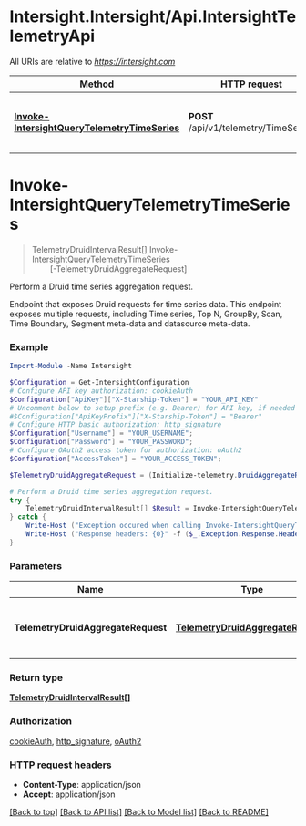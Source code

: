 # Intersight.Intersight/Api.IntersightTelemetryApi

All URIs are relative to *https://intersight.com*

Method | HTTP request | Description
------------- | ------------- | -------------
[**Invoke-IntersightQueryTelemetryTimeSeries**](IntersightTelemetryApi.md#Invoke-IntersightQueryTelemetryTimeSeries) | **POST** /api/v1/telemetry/TimeSeries | Perform a Druid time series aggregation request.


<a name="Invoke-IntersightQueryTelemetryTimeSeries"></a>
# **Invoke-IntersightQueryTelemetryTimeSeries**
> TelemetryDruidIntervalResult[] Invoke-IntersightQueryTelemetryTimeSeries<br>
> &nbsp;&nbsp;&nbsp;&nbsp;&nbsp;&nbsp;&nbsp;&nbsp;[-TelemetryDruidAggregateRequest] <PSCustomObject><br>

Perform a Druid time series aggregation request.

Endpoint that exposes Druid requests for time series data. This endpoint exposes multiple requests, including Time series, Top N, GroupBy, Scan, Time Boundary, Segment meta-data and datasource meta-data.

### Example
```powershell
Import-Module -Name Intersight

$Configuration = Get-IntersightConfiguration
# Configure API key authorization: cookieAuth
$Configuration["ApiKey"]["X-Starship-Token"] = "YOUR_API_KEY"
# Uncomment below to setup prefix (e.g. Bearer) for API key, if needed
#$Configuration["ApiKeyPrefix"]["X-Starship-Token"] = "Bearer"
# Configure HTTP basic authorization: http_signature
$Configuration["Username"] = "YOUR_USERNAME";
$Configuration["Password"] = "YOUR_PASSWORD";
# Configure OAuth2 access token for authorization: oAuth2
$Configuration["AccessToken"] = "YOUR_ACCESS_TOKEN";

$TelemetryDruidAggregateRequest = (Initialize-telemetry.DruidAggregateRequest-QueryType "QueryType_example" -DataSource (Initialize-telemetry.DruidDataSource-Type "Type_example" -Name "Name_example" -DataSources @("DataSources_example") -Query (Initialize-telemetry.DruidGroupByRequest-QueryType "QueryType_example" -DataSource (Initialize-telemetry.DruidDataSource-Type "Type_example" -Name "Name_example" -DataSources @("DataSources_example") -Query (Initialize-telemetry.DruidGroupByRequest-QueryType "QueryType_example" -DataSource  -Dimensions @((Initialize-telemetry.DruidDimensionSpec-Type "Type_example" -Dimension "Dimension_example" -OutputName "OutputName_example" -OutputType "OutputType_example" -ExtractionFn "TODO")) -LimitSpec (Initialize-telemetry.DruidDefaultLimitSpec-Type "Type_example" -Limit 123 -Columns @((Initialize-telemetry.DruidOrderByColumnSpec-Dimension "Dimension_example" -Direction "Direction_example" -DimensionOrder "DimensionOrder_example"))) -Having (Initialize-telemetry.DruidHavingFilter-Type "Type_example" -VarFilter (Initialize-telemetry.DruidFilter-Type "Type_example" -ExtractionFn "TODO" -Dimension "Dimension_example" -Value "Value_example" -Dimensions @((Initialize-telemetry.DruidDimensionSpec-Type "Type_example" -Dimension "Dimension_example" -OutputName "OutputName_example" -OutputType "OutputType_example" -ExtractionFn "TODO")) -Pattern "Pattern_example" -Fields @((Initialize-telemetry.DruidFilter-Type "Type_example" -ExtractionFn "TODO" -Dimension "Dimension_example" -Value "Value_example" -Dimensions @() -Pattern "Pattern_example" -Fields @() -Field )) -Field ) -Aggregation "Aggregation_example" -Value 123 -Dimension "Dimension_example") -Granularity (Initialize-telemetry.DruidGranularity-Type "Type_example" -Duration 123 -Origin Get-Date -Period "Period_example" -TimeZone "TimeZone_example") -VarFilter  -Aggregations @((Initialize-telemetry.DruidAggregator-Type "Type_example" -Name "Name_example" -FieldName "FieldName_example" -MaxStringBytes 123 -Size 123 -VarFilter  -Aggregator (Initialize-telemetry.DruidAggregator-Type "Type_example" -Name "Name_example" -FieldName "FieldName_example" -MaxStringBytes 123 -Size 123 -VarFilter  -Aggregator ))) -PostAggregations @((Initialize-telemetry.DruidPostAggregator-Type "Type_example" -Name "Name_example" -Fn "Fn_example" -Fields @("Fields_example") -Ordering "Ordering_example" -FieldName "FieldName_example" -Value 123 -Field "Field_example" -Func "Func_example" -Size 123)) -Intervals @("Intervals_example") -SubtotalsSpec "TODO" -Context (Initialize-telemetry.DruidQueryContext-GrandTotal $false -SkipEmptyBuckets $false -Timeout 123 -Priority 123 -QueryId "QueryId_example" -UseCache $false -PopulateCache $false -UseResultLevelCache $false -PopulateResultLevelCache $false -BySegment $false -Finalize $false -ChunkPeriod "ChunkPeriod_example" -MaxScatterGatherBytes 123 -MaxQueuedBytes 123 -SerializeDateTimeAsLong $false -SerializeDateTimeAsLongInner $false -EnableParallelMerge $false -ParallelMergeParallelism 123 -ParallelMergeInitialYieldRows 123 -ParallelMergeSmallBatchRows 123)) -Lookup "Lookup_example" -Left "Left_example" -Right "Right_example" -RightPrefix "RightPrefix_example" -Condition "Condition_example" -JoinType "JoinType_example" -ColumnNames @("ColumnNames_example") -Rows @(@("Rows_example"))) -Dimensions @() -LimitSpec (Initialize-telemetry.DruidDefaultLimitSpec-Type "Type_example" -Limit 123 -Columns @((Initialize-telemetry.DruidOrderByColumnSpec-Dimension "Dimension_example" -Direction "Direction_example" -DimensionOrder "DimensionOrder_example"))) -Having (Initialize-telemetry.DruidHavingFilter-Type "Type_example" -VarFilter  -Aggregation "Aggregation_example" -Value 123 -Dimension "Dimension_example") -Granularity (Initialize-telemetry.DruidGranularity-Type "Type_example" -Duration 123 -Origin Get-Date -Period "Period_example" -TimeZone "TimeZone_example") -VarFilter  -Aggregations @() -PostAggregations @((Initialize-telemetry.DruidPostAggregator-Type "Type_example" -Name "Name_example" -Fn "Fn_example" -Fields @("Fields_example") -Ordering "Ordering_example" -FieldName "FieldName_example" -Value 123 -Field "Field_example" -Func "Func_example" -Size 123)) -Intervals @("Intervals_example") -SubtotalsSpec "TODO" -Context (Initialize-telemetry.DruidQueryContext-GrandTotal $false -SkipEmptyBuckets $false -Timeout 123 -Priority 123 -QueryId "QueryId_example" -UseCache $false -PopulateCache $false -UseResultLevelCache $false -PopulateResultLevelCache $false -BySegment $false -Finalize $false -ChunkPeriod "ChunkPeriod_example" -MaxScatterGatherBytes 123 -MaxQueuedBytes 123 -SerializeDateTimeAsLong $false -SerializeDateTimeAsLongInner $false -EnableParallelMerge $false -ParallelMergeParallelism 123 -ParallelMergeInitialYieldRows 123 -ParallelMergeSmallBatchRows 123)) -Lookup "Lookup_example" -Left "Left_example" -Right "Right_example" -RightPrefix "RightPrefix_example" -Condition "Condition_example" -JoinType "JoinType_example" -ColumnNames @("ColumnNames_example") -Rows @(@("Rows_example"))) -Descending $false -Intervals @("Intervals_example") -Granularity  -VarFilter  -Aggregations @() -PostAggregations @() -Limit 123 -Context  -Dimension  -Threshold 123 -Metric (Initialize-telemetry.DruidTopNMetricSpec-Type "Type_example" -Metric (Initialize-telemetry.DruidTopNMetricSpec-Type "Type_example" -Metric  -Ordering "Ordering_example" -PreviousStop "PreviousStop_example") -Ordering "Ordering_example" -PreviousStop "PreviousStop_example") -Dimensions @() -LimitSpec  -Having  -SubtotalsSpec "TODO" -ResultFormat "ResultFormat_example" -Columns @("Columns_example") -BatchSize 123 -Order "Order_example" -Legacy $false -Bound "Bound_example" -ToInclude "TODO" -Merge $false -AnalysisTypes @("AnalysisTypes_example") -LenientAggregatorMerge $false) # TelemetryDruidAggregateRequest | The Druid request schema for time series queries.

# Perform a Druid time series aggregation request.
try {
    TelemetryDruidIntervalResult[] $Result = Invoke-IntersightQueryTelemetryTimeSeries -TelemetryDruidAggregateRequest $TelemetryDruidAggregateRequest
} catch {
    Write-Host ("Exception occured when calling Invoke-IntersightQueryTelemetryTimeSeries: {0}" -f ($_.ErrorDetails | ConvertFrom-Json))
    Write-Host ("Response headers: {0}" -f ($_.Exception.Response.Headers | ConvertTo-Json))
}
```

### Parameters

Name | Type | Description  | Notes
------------- | ------------- | ------------- | -------------
 **TelemetryDruidAggregateRequest** | [**TelemetryDruidAggregateRequest**](TelemetryDruidAggregateRequest.md)| The Druid request schema for time series queries. | 

### Return type

[**TelemetryDruidIntervalResult[]**](TelemetryDruidIntervalResult.md)

### Authorization

[cookieAuth](../README.md#cookieAuth), [http_signature](../README.md#http_signature), [oAuth2](../README.md#oAuth2)

### HTTP request headers

 - **Content-Type**: application/json
 - **Accept**: application/json

[[Back to top]](#) [[Back to API list]](../README.md#documentation-for-api-endpoints) [[Back to Model list]](../README.md#documentation-for-models) [[Back to README]](../README.md)


